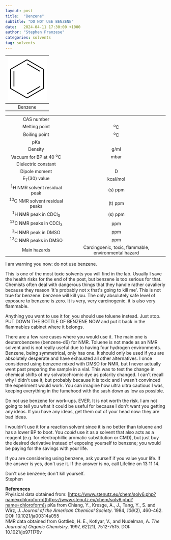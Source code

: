 ```yaml
---
layout: post
title:  "Benzene"
subtitle: "DO NOT USE BENZENE"
date:   2024-04-11 17:30:00 +1000
author: "Stephen Franzese"
categories: solvents
tag: solvents
---
```



|![benzene](/assets/benzene.png)|
|:---:|
|Benzene|

|  |  |
| :----------------: | :-----------------: |
| CAS number       | 	      |
| Melting point |    <sup>o</sup>C  |
| Boiling point |  <sup>o</sup>C |
|      pKa      |                 |
|    Density    |        g/ml      |
| Vacuum for BP at 40 <sup>o</sup>C |      mbar     |
| Dielectric constant |  |
| Dipole moment|  D |
| E<sub>T</sub>(30) value | kcal/mol |
| <sup>1</sup>H NMR solvent residual peak | (s) ppm |
| <sup>13</sup>C NMR solvent residual peaks | (t)  ppm |
| <sup>1</sup>H NMR peak in CDCl<sub>3</sub>| (s)  ppm |
| <sup>13</sup>C NMR peaks in CDCl<sub>3</sub>|  ppm |
| <sup>1</sup>H NMR peak in DMSO |  ppm |
| <sup>13</sup>C NMR peaks in DMSO |  ppm |
| Main hazards  | Carcingoenic, toxic, flammable, environmental hazard |

I am warning you now: do not use benzene.

This is one of the most toxic solvents you will find in the lab. Usually I save the health risks for the end of the post, but benzene is too serious for that. Chemists often deal with dangerous things that they handle rather cavalierly because they reason 'it's probably not x that's going to kill me'. This is not true for benzene: benzene will kill you. The only absolutely safe level of exposure to benzene is zero. It is very, very carcinogenic. it is also very flammable.

Anything you want to use it for, you should use toluene instead. Just stop. PUT DOWN THE BOTTLE OF BENZENE NOW and put it back in the flammables cabinet where it belongs.

There are a few rare cases where you would use it. The main one is deuterobenzene (benzene-d6) for NMR. Toluene is not made as an NMR solvent and is not really useful due to having four hydrogen environments. Benzene, being symmetrical, only has one. It should only be used if you are absolutely desperate and have exhausted all other alternatives. I once considered using benzene mixed with DMSO for NMR, but I never actually went past preparing the sample in a vial. This was to test the change in chemical shifts of my solvatochromic dye as polarity changed. I can't recall why I didn't use it, but probably because it is toxic and I wasn't convinced the experiment would work. You can imagine how ultra ultra cautious I was, keeping everything in the fumehood with the sash down as low as possible.

Do not use benzene for work-ups. EVER. It is not worth the risk. I am not going to tell you what it could be useful for because I don't want you getting any ideas. If you have any ideas, get them out of your head now: they are bad ideas.

I wouldn't use it for a reaction solvent since it is no better than toluene and has a lower BP to boot. You *could* use it as a solvent that also acts as a reagent (e.g. for electrophillic aromatic substitution or CMD), but just buy the desired derivative instead of exposing yourself to benzene; you would be paying for the savings with your life.

If you are considering using benzene, ask yourself if you value your life. If the answer is yes, don't use it. If the answer is no, call Lifeline on 13 11 14.

Don't use benzene; don't kill yourself.\
Stephen

**References**\
Phyisical data obtained from: [https://www.stenutz.eu/chem/solv6.php?name=chloroform](https://www.stenutz.eu/chem/solv6.php?name=chloroform)\
pKa from Chiang, Y., Kresge, A., J., Tang, Y., S. and Wirz, J. *Journal of the American Chemical Society*. 1984, *106*(2), 460-462. DOI: 10.1021/ja00314a055\
NMR data obtained from Gottlieb, H. E., Kotlyar, V., and Nudelman, A. *The Journal of Organic Chemistry*. 1997, *62*(21), 7512-7515. DOI: 10.1021/jo971176v
